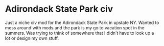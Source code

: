 # Adirondack State Park civ

Just a niche civ mod for the Adirondack State Park in upstate NY. Wanted to mess around with mods and the park is my go to vacation spot in the summers. 
Was trying to think of somewhere that I didn't have to look up a lot or design my own stuff. 
